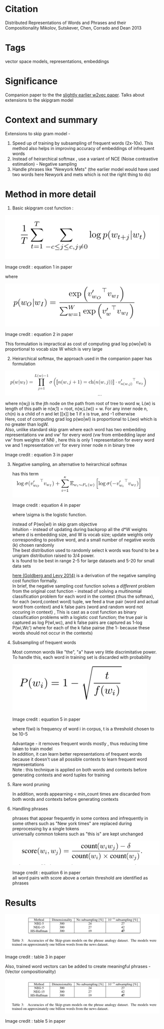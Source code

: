 # Citation  

Distributed Representations of Words and Phrases and their Compositionality
Mikolov, Sutskever, Chen, Corrado and Dean 2013


# Tags  

vector space models, representations, embeddings

# Significance

Companion paper to the the [slightly earlier w2vec paper](./NLP/nw2vec_1_mikolov_2013.md). Talks about
extensions to the skipgram model


# Context and summary  

Extensions to skip gram model -
1) Speed up of training by subsampling of frequent words (2x-10x). This method also helps in improving accuracy of embeddings of infrequent words  
2) Instead of heirarchical softmax , use a variant of NCE (Noise contrastive estimation) - Negative sampling  
3) Handle phrases like "Newyork Mets" (the earlier model would have used two words here Newyork and mets which is not the right thing to do)  


# Method in more detail

1) Basic skipgram cost function :

  ![cost_function](w2vec2_pic1.png "Image Credit Equation 1 in paper")

  Image credit : equation 1 in paper

  where

  ![softmax](w2vec2_pic2.png "Image Credit Equation 2 in paper")  

  Image credit : equation 2 in paper

  This formulation is impractical as cost of computing grad log p(wo|wI) is proportional to vocab size W which is very large  

2) Heirarchical softmax, the approach used in the companion paper has formulation  

  ![heirarchical_softmax](w2vec2_pic3.png "Image Credit Equation 3 in paper")  

  where n(w,j) is the jth node on the path from root of tree to word w, L(w) is length of this path ie n(w,1) = root, n(w,L(w)) = w. For
  any inner node n, ch(n) is a child of n and let [[x]] be 1 if x is true, and -1 otherwise  
  Here, cost of computing grad log p(wo|wI) is proportional  to L(wo) which is no greater than logW.  
  Also, unlike standard skip gram where each word has two embedding representations vw and vw' for every word (vw from embedding layer and vw' from weights of NN)  ,
  here this is only 1 representation for every word vw and 1 representation vn' for every inner node n in binary tree  


  Image credit : equation 3 in paper



3) Negative sampling, an alternative to heirarchical softmax  

   has this term  ![negative_sampling](w2vec2_pic4.png "Image Credit Equation 4 in paper")   

   Image credit : equation 4 in paper  
   
   where \sigma is the logistic function.  

   instead of P(wo|wI) in skip gram objective  
   Intuition - instead of updating during backprop all the d*W weights where d is embedding size, and W is vocab size;
   update weights only corresponding to positive word, and a small number of negative words (k) chosen randomly  
   The best distribution used to randomly select k words was found to be a unigram distribution raised to 3/4 power.  
   k is found to be best in range 2-5 for large datasets and 5-20 for small data sets  
   
   [here (Goldberg and Levy 2014)](https://arxiv.org/pdf/1402.3722.pdf) is a derivation of the negative sampling cost function formally.  
   In brief, the negative sampling cost function solves a *different* problem from the original cost function - instead of solving a multinomial classification problem 
   for each word in the context (thus the softmax), for each (word,context word) tuple, we feed a true pair (word and actual word from context) and k false pairs (word and random word not occuring in context)  , 
   This is cast as a cost function as binary classification problems with a logistic cost function; the true pair is captured as log P(wI,wc), and k false pairs are captured as 1-log P(wi,Wc') where for each of the k false pairse (the 1- because these words should not occur in the contexts)  


4) Subsampling  of frequent words  

   Most common words like "the", "a" have very little discrimitative power.  To handle this,
   each word in training set is discarded with probability

   ![subsampling](w2vec2_pic5.png "Image Credit Equation 5 in paper")  

   Image credit : equation 5 in paper  

   where f(wi) is frequency of word i in corpus, t is a threshold chosen to be 10-5  

   Advantage - it removes frequent words mostly , thus reducing time taken to train model  
   In addition, it can learn better representations of frequent words because it doesn't use all possible contexts to learn frequent word representations  
   Note : this technique is applied on both words and contexts before generating contexts and word tuples for training  
   


5) Rare word pruning  

   In addition, words appearning < min_count times are discarded from both words and contexts   before generating contexts    

6) Handling phrases  

   phrases that appear frequently in some contexs and infrequently in some others such as "New york times" are replaced during preprocessing by a single tokens  
   universally common tokens such as "this is" are kept unchanged  

   ![phrase_score](w2vec2_pic6.png "Image Credit Equation 6 in paper")    

   Image credit : equation 6 in paper  
   all word pairs with score above a certain threshold are identified as phrases   


# Results  

  ![phrase_score](w2vec2_pic7.png "Image Credit Table 3 in paper")    

  Image credit : table 3 in paper  

  Also, trained word vectors can be added to create meaningful phrases - (Vector compositionality)  

  ![phrase_score](w2vec2_pic7.png "Image Credit Table 5 in paper")    

  Image credit : table 5 in paper   
